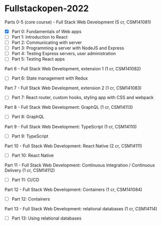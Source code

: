 # Fullstackopen-2022

Parts 0-5 (core course) - Full Stack Web Development (5 cr, CSM141081)
- [x] Part 0: Fundamentals of Web apps
- [ ] Part 1: Introduction to React 
- [ ] Part 2: Communicating with server
- [ ] Part 3: Programming a server with NodeJS and Express
- [ ] Part 4: Testing Express servers, user administration
- [ ] Part 5: Testing React apps

Part 6 - Full Stack Web Development, extension 1 (1 cr, CSM141082)
- [ ] Part 6: State management with Redux

Part 7 - Full Stack Web Development, extension 2 (1 cr, CSM141083)
- [ ] Part 7: React router, custom hooks, styling app with CSS and webpack

Part 8 - Full Stack Web Development: GraphQL (1 cr, CSM14113)
- [ ] Part 8: GraphQL

Part 9 - Full Stack Web Development: TypeScript (1 cr, CSM14110)
- [ ] Part 9: TypeScript

Part 10 - Full Stack Web Development: React Native (2 cr, CSM14111)
- [ ] Part 10:  React Native

Part 11 - Full Stack Web Development: Continuous Integration / Continuous Delivery (1 cr, CSM14112)
- [ ] Part 11:  CI/CD

Part 12 - Full Stack Web Development: Containers (1 cr, CSM141084)
- [ ] Part 12:  Containers

Part 13 - Full Stack Web Development: relational databases (1 cr, CSM14114)
- [ ] Part 13:  Using relational databases
